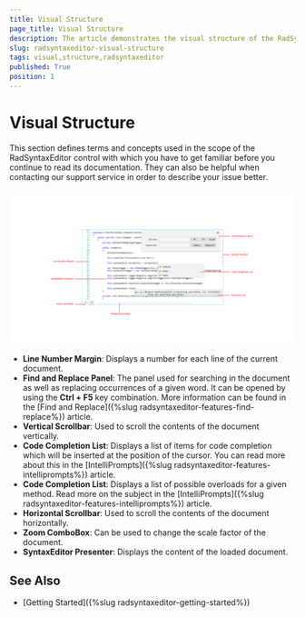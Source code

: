 ```yaml
---
title: Visual Structure
page_title: Visual Structure
description: The article demonstrates the visual structure of the RadSyntaxEditor.
slug: radsyntaxeditor-visual-structure
tags: visual,structure,radsyntaxeditor
published: True
position: 1
---
```


# Visual Structure

This section defines terms and concepts used in the scope of the RadSyntaxEditor control with which you have to get familiar before you continue to read its documentation. They can also be helpful when contacting our support service in order to describe your issue better.

![RadSyntaxEditor visual structure](images/syntaxeditor-visual-structure.png)

* **Line Number Margin**: Displays a number for each line of the current document.
* **Find and Replace Panel**: The panel used for searching in the document as well as replacing occurrences of a given word. It can be opened by using the **Ctrl + F5** key combination. More information can be found in the [Find and Replace]({%slug radsyntaxeditor-features-find-replace%}) article.
* **Vertical Scrollbar**: Used to scroll the contents of the document vertically.
* **Code Completion List**: Displays a list of items for code completion which will be inserted at the position of the cursor. You can read more about this in the [IntelliPrompts]({%slug radsyntaxeditor-features-intelliprompts%}) article.
* **Code Completion List**: Displays a list of possible overloads for a given method. Read more on the subject in the [IntelliPrompts]({%slug radsyntaxeditor-features-intelliprompts%}) article.
* **Horizontal Scrollbar**: Used to scroll the contents of the document horizontally.
* **Zoom ComboBox**: Can be used to change the scale factor of the document.
* **SyntaxEditor Presenter**: Displays the content of the loaded document.

## See Also

* [Getting Started]({%slug radsyntaxeditor-getting-started%})